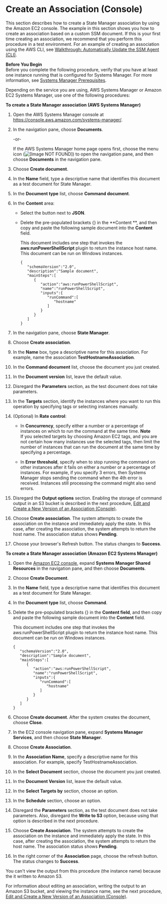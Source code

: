 # Create an Association \(Console\)<a name="sysman-state-assoc"></a>

This section describes how to create a State Manager association by using the Amazon EC2 console\. The example in this section shows you how to create an association based on a custom SSM document\. If this is your first time creating an association, we recommend that you perform this procedure in a test environment\. For an example of creating an association using the AWS CLI, see [Walkthrough: Automatically Update the SSM Agent \(CLI\)](sysman-state-cli.md)\.

**Before You Begin**  
Before you complete the following procedure, verify that you have at least one instance running that is configured for Systems Manager\. For more information, see [Systems Manager Prerequisites](systems-manager-setting-up.md#systems-manager-prereqs)\. 

Depending on the service you are using, AWS Systems Manager or Amazon EC2 Systems Manager, use one of the following procedures:

**To create a State Manager association \(AWS Systems Manager\)**

1. Open the AWS Systems Manager console at [https://console\.aws\.amazon\.com/systems\-manager/](https://console.aws.amazon.com/systems-manager/)\.

1. In the navigation pane, choose **Documents**\.

   \-or\-

   If the AWS Systems Manager home page opens first, choose the menu icon \(![\[Image NOT FOUND\]](http://docs.aws.amazon.com/systems-manager/latest/userguide/images/menu-icon-small.png)\) to open the navigation pane, and then choose **Documents** in the navigation pane\.

1. Choose **Create document**\.

1. In the **Name** field, type a descriptive name that identifies this document as a test document for State Manager\.

1. In the **Document type** list, choose **Command document**\.

1. In the **Content** area:

   + Select the button next to **JSON**\.

   + Delete the pre\-populated brackets \{\} in the **Content **, and then copy and paste the following sample document into the **Content** field\. 

     This document includes one step that invokes the **aws:runPowerShellScript** plugin to return the instance host name\. This document can be run on Windows instances\.

     ```
     {
        "schemaVersion":"2.0",
        "description":"Sample document",
        "mainSteps":[
           {
              "action":"aws:runPowerShellScript",
              "name":"runPowerShellScript",
              "inputs":{
                 "runCommand":[
                    "hostname"
                 ]
              }
           }
        ]
     }
     ```

1. In the navigation pane, choose **State Manager**\. 

1. Choose **Create association**\.

1. In the **Name** box, type a descriptive name for this association\. For example, name the association **TestHostnameAssociation**\.

1. In the **Command document** list, choose the document you just created\.

1. In the **Document version** list, leave the default value\.

1. Disregard the **Parameters** section, as the test document does not take parameters\.

1. In the **Targets** section, identify the instances where you want to run this operation by specifying tags or selecting instances manually\.

1. \(Optional\) In **Rate control**:

   + In **Concurrency**, specify either a number or a percentage of instances on which to run the command at the same time\.
**Note**  
If you selected targets by choosing Amazon EC2 tags, and you are not certain how many instances use the selected tags, then limit the number of instances that can run the document at the same time by specifying a percentage\.

   + In **Error threshold**, specify when to stop running the command on other instances after it fails on either a number or a percentage of instances\. For example, if you specify 3 errors, then Systems Manager stops sending the command when the 4th error is received\. Instances still processing the command might also send errors\.

1. Disregard the **Output options** section\. Enabling the storage of command output in an S3 bucket is described in the next procedure, [Edit and Create a New Version of an Association \(Console\)](sysman-state-assoc-version.md)\.

1. Choose **Create association**\. The system attempts to create the association on the instance and immediately apply the state\. In this case, after creating the association, the system attempts to return the host name\. The association status shows **Pending**\.

1. Choose your browser's Refresh button\. The status changes to **Success**\.

**To create a State Manager association \(Amazon EC2 Systems Manager\)**

1. Open the [Amazon EC2 console](https://console.aws.amazon.com/ec2/), expand **Systems Manager Shared Resources** in the navigation pane, and then choose **Documents**\.

1. Choose **Create Document**\.

1. In the **Name** field, type a descriptive name that identifies this document as a test document for State Manager\.

1. In the **Document type** list, choose **Command**\.

1. Delete the pre\-populated brackets \{\} in the **Content field**, and then copy and paste the following sample document into the **Content** field\. 

   This document includes one step that invokes the aws:runPowerShellScript plugin to return the instance host name\. This document can be run on Windows instances\.

   ```
   {
      "schemaVersion":"2.0",
      "description":"Sample document",
      "mainSteps":[
         {
            "action":"aws:runPowerShellScript",
            "name":"runPowerShellScript",
            "inputs":{
               "runCommand":[
                  "hostname"
               ]
            }
         }
      ]
   }
   ```

1. Choose **Create document**\. After the system creates the document, choose **Close**\.

1. In the EC2 console navigation pane, expand **Systems Manager Services**, and then choose **State Manager**\. 

1. Choose **Create Association**\.

1. In the **Association Name**, specify a descriptive name for this association\. For example, specify TestHostnameAssociation\.

1. In the **Select Document** section, choose the document you just created\.

1. In the **Document Version** list, leave the default value\.

1. In the **Select Targets by** section, choose an option\.

1. In the **Schedule** section, choose an option\.

1. Disregard the **Parameters** section, as the test document does not take parameters\. Also, disregard the **Write to S3** option, because using that option is described in the next procedure\.

1. Choose **Create Association**\. The system attempts to create the association on the instance and immediately apply the state\. In this case, after creating the association, the system attempts to return the host name\. The association status shows **Pending**\.

1. In the right corner of the **Association** page, choose the refresh button\. The status changes to **Success**\.

You can't view the output from this procedure \(the instance name\) because the it written to Amazon S3\. 

For information about editing an association, writing the output to an Amazon S3 bucket, and viewing the instance name, see the next procedure, [Edit and Create a New Version of an Association \(Console\)](sysman-state-assoc-version.md)\.